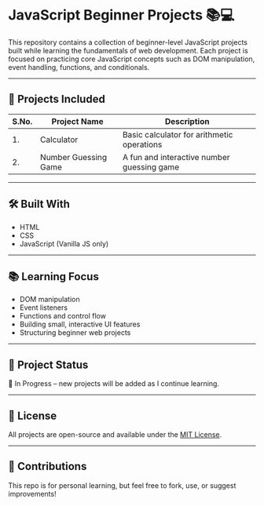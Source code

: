# JavaScript Beginner Projects 📚💻

This repository contains a collection of beginner-level JavaScript projects built while learning the fundamentals of web development. Each project is focused on practicing core JavaScript concepts such as DOM manipulation, event handling, functions, and conditionals.

---

## 🔧 Projects Included

|S.No. | Project Name        | Description                                  |
|------|---------------------|----------------------------------------------|
| 1.   | Calculator          | Basic calculator for arithmetic operations   |
| 2.   | Number Guessing Game| A fun and interactive number guessing game   |

---

## 🛠 Built With

- HTML
- CSS
- JavaScript (Vanilla JS only)

---

## 📚 Learning Focus

- DOM manipulation
- Event listeners
- Functions and control flow
- Building small, interactive UI features
- Structuring beginner web projects

---

## 📁 Project Status

🧪 In Progress – new projects will be added as I continue learning.

---

## 📜 License

All projects are open-source and available under the [MIT License](LICENSE).

---

## 🙌 Contributions

This repo is for personal learning, but feel free to fork, use, or suggest improvements!
